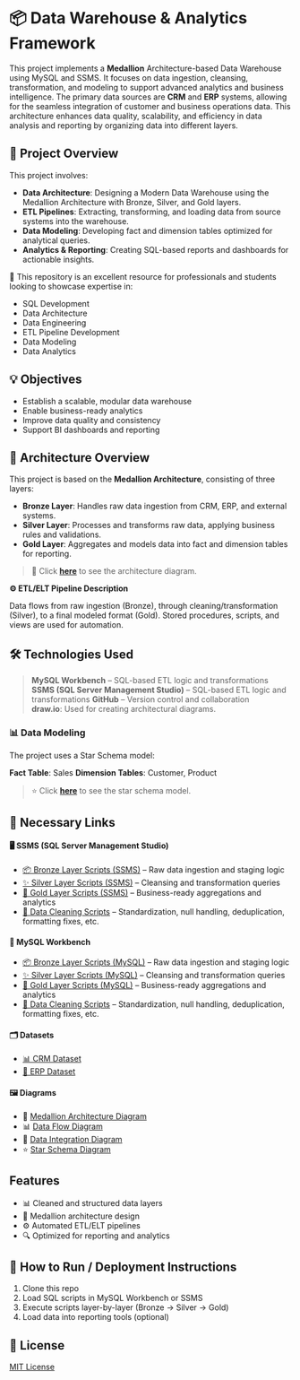 # 📦 Data Warehouse & Analytics Framework

This project implements a **Medallion** Architecture-based Data Warehouse using MySQL and SSMS. It focuses on data ingestion, cleansing, transformation, and modeling to support advanced analytics and business intelligence. The primary data sources are **CRM** and **ERP** systems, allowing for the seamless integration of customer and business operations data. This architecture enhances data quality, scalability, and efficiency in data analysis and reporting by organizing data into different layers.


## 📖 Project Overview

This project involves:

- **Data Architecture**: Designing a Modern Data Warehouse using the Medallion Architecture with Bronze, Silver, and Gold layers.
- **ETL Pipelines**: Extracting, transforming, and loading data from source systems into the warehouse.
- **Data Modeling**: Developing fact and dimension tables optimized for analytical queries.
- **Analytics & Reporting**: Creating SQL-based reports and dashboards for actionable insights.

🎯 This repository is an excellent resource for professionals and students looking to showcase expertise in:

- SQL Development
- Data Architecture
- Data Engineering
- ETL Pipeline Development
- Data Modeling
- Data Analytics



## 💡 Objectives
- Establish a scalable, modular data warehouse  
- Enable business-ready analytics  
- Improve data quality and consistency  
- Support BI dashboards and reporting  


## 🧱 Architecture Overview
This project is based on the **Medallion Architecture**, consisting of three layers:

- **Bronze Layer**: Handles raw data ingestion from CRM, ERP, and external systems.
- **Silver Layer**: Processes and transforms raw data, applying business rules and validations. 
- **Gold Layer**: Aggregates and models data into fact and dimension tables for reporting.
  

> 📌 Click [**here**](https://github.com/Injamam001/SQL_Data_Warehouse_Project/blob/main/docs/Medallion_Data_Architecture.png) to see the architecture diagram.



**⚙️ ETL/ELT Pipeline Description**

Data flows from raw ingestion (Bronze), through cleaning/transformation (Silver), to a final modeled format (Gold). Stored procedures, scripts, and views are used for automation.




## 🛠️ Technologies Used

> **MySQL Workbench** – SQL-based ETL logic and transformations  
> **SSMS (SQL Server Management Studio)** – SQL-based ETL logic and transformations 
> **GitHub** – Version control and collaboration  
> **draw.io**: Used for creating architectural diagrams.



### 📊 Data Modeling
The project uses a Star Schema model:

**Fact Table**: Sales
**Dimension Tables**: Customer, Product

> ⭐ Click [**here**](https://github.com/Injamam001/SQL_Data_Warehouse_Project/blob/main/docs/star_schema_gold_layer.png) to see the star schema model.




## 🔗 Necessary Links

#### 🖥️ SSMS (SQL Server Management Studio)

- [📦 Bronze Layer Scripts (SSMS)](https://github.com/Injamam001/SQL_Data_Warehouse_Project/tree/main/sql_scripts/bronze_layer) – Raw data ingestion and staging logic  
- [✨ Silver Layer Scripts (SSMS)](https://github.com/Injamam001/SQL_Data_Warehouse_Project/tree/main/sql_scripts/silver_layer) – Cleansing and transformation queries  
- [🥇 Gold Layer Scripts (SSMS)](https://github.com/Injamam001/SQL_Data_Warehouse_Project/tree/main/sql_scripts/gold_layer) – Business-ready aggregations and analytics
- [🧹 Data Cleaning Scripts](https://github.com/Injamam001/SQL_Data_Warehouse_Project/blob/main/quality_check/quality_check_for_loading_data_into_silver_layer.sql) – Standardization, null handling, deduplication, formatting fixes, etc.

#### 🐬 MySQL Workbench

- [📦 Bronze Layer Scripts (MySQL)](https://github.com/Injamam001/SQL_Data_Warehouse_Project/tree/main/sql_scripts_mysql/bronze_layer) – Raw data ingestion and staging logic  
- [✨ Silver Layer Scripts (MySQL)](https://github.com/Injamam001/SQL_Data_Warehouse_Project/tree/main/sql_scripts_mysql/silver_layer) – Cleansing and transformation queries  
- [🥇 Gold Layer Scripts (MySQL)](https://github.com/Injamam001/SQL_Data_Warehouse_Project/tree/main/sql_scripts_mysql/gold_layer) – Business-ready aggregations and analytics
- [🧹 Data Cleaning Scripts](https://github.com/Injamam001/SQL_Data_Warehouse_Project/blob/main/sql_scripts_mysql/bronze_layer/data_cleaning_bronze.sql) – Standardization, null handling, deduplication, formatting fixes, etc.


#### 🗂️ Datasets
- [📊 CRM Dataset](https://github.com/Injamam001/SQL_Data_Warehouse_Project/tree/main/datasets/source_crm)
- [📂 ERP Dataset](https://github.com/Injamam001/SQL_Data_Warehouse_Project/tree/main/datasets/source_erp)

#### 🖼️ Diagrams

- 🧱 [Medallion Architecture Diagram](https://github.com/Injamam001/SQL_Data_Warehouse_Project/blob/main/docs/Medallion_Data_Architecture.png)
- 📊 [Data Flow Diagram](https://github.com/Injamam001/SQL_Data_Warehouse_Project/blob/main/docs/data_flow_diagram.png) 
- 🔄 [Data Integration Diagram](https://github.com/Injamam001/SQL_Data_Warehouse_Project/blob/main/docs/data_integration.png)  
- ⭐ [Star Schema Diagram](https://github.com/Injamam001/SQL_Data_Warehouse_Project/blob/main/docs/star_schema_gold_layer.png)

## Features

- 📊 Cleaned and structured data layers
- 🧱 Medallion architecture design
- ⚙️ Automated ETL/ELT pipelines
- 🔍 Optimized for reporting and analytics


## 🚀 How to Run / Deployment Instructions
1. Clone this repo  
2. Load SQL scripts in MySQL Workbench or SSMS  
3. Execute scripts layer-by-layer (Bronze → Silver → Gold)  
4. Load data into reporting tools (optional) 


## 📄 License
[MIT License](LICENSE)




